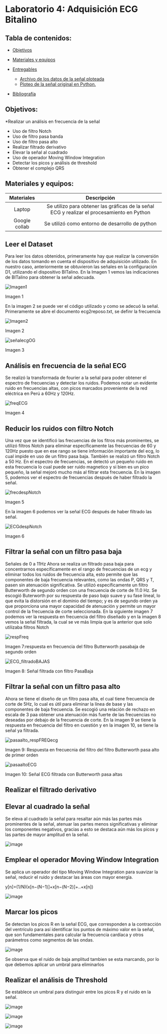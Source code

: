 # Laboratorio 4: Adquisición ECG Bitalino
## Tabla de contenidos:
* [Objetivos](#objetivos)
* [Materiales y equipos](#materiales-y-equipos)
* [Entregables](#entregable)

  * [Archivo de los datos de la señal ploteada](#archivos)
  * [Ploteo de la señal original en Python.](#gráficos-en-python)

* [Bibliografía](#bibliografía)

## Objetivos:

*Realizar un análisis en frecuencia de la señal
* Uso de filtro Notch
* Uso de filtro pasa banda
* Uso de filtro pasa alto
* Realizar filtrado derivativo
* Elevar la señal al cuadrado
* Uso de operador Moving Window Integration
* Detectar los picos y análisis de threshold
* Obtener el complejo QRS

## Materiales y equipos:

<div align="center">

|  **Materiales**  | **Descripción** | 
|:------------:|:---------------:|
|   Laptop   |   Se utilizo para obtener las gráficas de la señal ECG y realizar el procesamiento en Python |
|    Google collab   |  Se utilizó como entorno de desarrollo de python |

</div>

## Leer el Dataset

Para leer los datos obtenidos, primeramente hay que realizar la conversión de los datos tomando en cuenta el dispositivo de adquisición utilizado. En nuestro caso, anteriormente se obtuvieron las señales en la configuración D1, utilizando el dispositivo BITalino. En la Imagen 1 vemos las indicaciones de BITalino para obtener la señal adecuada.

![Imagen1](https://github.com/arianacarbajal/ISB_Grupo3/assets/89601813/65d9234a-9540-4612-a8a4-fb657fd45692)

Imagen 1

En la imagen 2 se puede ver el código utilizado y como se adecuó la señal. Primeramente se abre el documento ecg2reposo.txt, se definr la frecuencia 

![Imagen2](https://github.com/arianacarbajal/ISB_Grupo3/assets/89601813/4add4cc3-69e9-4bb3-b44f-692dde9fef74)

Imagen 2

![señalecgOG](https://github.com/arianacarbajal/ISB_Grupo3/assets/89601813/31c62ccb-6c84-4c39-a258-1c8fa899f954)

Imagen 3


## Análisis en frecuencia de la señal ECG

Se realizó la transformada de fourier a la señal para poder obtener el espectro de frecuencias y detectar los ruidos. Podemos notar un evidente ruido en frecuencias altas, con picos marcados proveniente de la red eléctrica en Perú a 60Hz  y 120Hz. 

![freqECG](https://github.com/arianacarbajal/ISB_Grupo3/assets/89601813/35ddb531-56ec-4d4a-8d49-2c70608da439)

Imagen 4

## Reducir los ruidos con filtro Notch 

Una vez que se identificó las frecuencias de los fitros más prominentes, se utilizó filtros Notch para eliminar específicamente las frecuencias de 60 y 120Hz puesto que en ese rango se tiene información importante del ecg, lo cual impide en uso de un filtro pasa baja. También se realizó un filtro Notch a 50 Hz. En el espectro de frecuencias, se detectó un pequeño ruido en esta frecuencia lo cual puede ser ruido magnetico y si bien es un pico pequeño, la señal mejoró mucho más al filtrar esta frecuencia. En la imagen 5, podemos ver el espectro de frecuencias después de haber filtrado la señal.

![frecdespNotch](https://github.com/arianacarbajal/ISB_Grupo3/assets/89601813/e22fbec0-1017-48ac-b331-d707216b85bb)

Imagen 5

En la imagen 6 podemos ver la señal ECG después de haber filtrado las señal.

![ECGdespNotch](https://github.com/arianacarbajal/ISB_Grupo3/assets/89601813/4d769b66-27b6-44fc-b56c-5fce12fe67cd)

Imagen 6

## Filtrar la señal con un filtro pasa baja

Señales de 0 a 11Hz
Ahora se realiza un filtrado pasa baja para concentrarnos específicamente en el rango de frecuencias de un ecg y eliminar todos los ruidos de frecuencia alta, esto permite que las componentes de baja frecuencia relevantes, como las ondas P, QRS y T, pasen sin atenuación significativa. Se utilizó específicamente un filtro Butterworth de segundo orden con una frecuencia de corte de 11.0 Hz. Se escogió Buterworth por su respuesta de paso bajo suave y su fase lineal, lo que evita la distorsión en el dominio del tiempo; y es de segundo orden ya que proporciona una mayor capacidad de atenuación y permite un mayor control de la frecuencia de corte seleccionada.
En la siguiente imagen 7 podemos ver la respuesta en frecuencia del filtro diseñado y en la imagen 8 vemos la señal filtrada, la cual se ve más limpia que la anterior que solo utilizaba filtros Notch

![respFreq](https://github.com/arianacarbajal/ISB_Grupo3/assets/89601813/c0bc0feb-8931-4b37-88f7-0269d05446f3)

Imagen 7:respuesta en frecuencia del filtro Butterworth pasabaja de segundo orden

![ECG_filtradoBAJAS](https://github.com/arianacarbajal/ISB_Grupo3/assets/89601813/4f1e08f9-6f65-4520-9d4c-10f810b5fdaf)

Imagen 8: Señal filtrada con filtro PasaBaja

## Filtrar la señal con un filtro pasa alto

Ahora se tiene el diseño de un filtro pasa alta, el cual tiene frecuencia de corte de 5Hz, lo cual es útil para eliminar la línea de base y las componentes de baja frecuencia. Se escogió una relación de rechazo en escala de 3 paa obtener una atenuación más fuerte de las frecuencias no deseadas por debajo de la frecuencia de corte.
En la imagen 9 se tiene la respuesta en frecuencia del filtro en cuestión y en la imagen 10, se tiene la señal ya filtrada.

![pasaalto_respFREQecg](https://github.com/arianacarbajal/ISB_Grupo3/assets/89601813/b44d7f77-57a7-4f89-b017-ceea37b75e16)

Imagen 9: Respuesta en frecuecnia del filtro del filtro Butterworth pasa alto de primer orden

![pasaaltoECG](https://github.com/arianacarbajal/ISB_Grupo3/assets/89601813/c988ac27-6335-45de-8034-491b62886e0c)

Imagen 10: Señal ECG filtrada con Butterworth pasa altas

## Realizar el filtrado derivativo


## Elevar al cuadrado la señal

Se eleva al cuadrado la señal para resaltar aún más las partes más prominentes de la señal, atenuar las partes menos significativas y eliminar los componentes negativos, gracias a esto se destaca aún más los picos y las partes de mayor amplitud en la señal.

![image](https://github.com/arianacarbajal/ISB_Grupo3/assets/56054823/70066f14-2e3e-427f-a82f-ca0a0f542463)

## Emplear el operador Moving Window Integration

Se aplica un operador del tipo Moving Window Integration para suavizar la señal, reducir el ruido y destacar las áreas con mayor energía.

y[n]=(1/N)(x[n−(N−1)]+x[n−(N−2)]+..+x[n])

![image](https://github.com/arianacarbajal/ISB_Grupo3/assets/56054823/0b87456d-25ca-4d65-9533-0cc2f114687d)


## Marcar los picos

Se detectan los picos R en la señal ECG, que corresponden a la contracción del ventrículo para así identificar los puntos de máximo valor en la señal, que son fundamentales para calcular la frecuencia cardíaca y otros parámetros como segmentos de las ondas.

![image](https://github.com/arianacarbajal/ISB_Grupo3/assets/56054823/4c9cd906-7020-405d-b064-f6043065a911)

Se observa que el ruido de baja amplitud tambien se esta marcando, por lo que debemos aplicar un umbral para eliminarlos


## Realizar el análisis de Threshold

Se establece un umbral para distinguir entre los picos R y el ruido en la señal.

![image](https://github.com/arianacarbajal/ISB_Grupo3/assets/56054823/8c5af961-30bf-4f1f-884f-15c92b56d44c)

![image](https://github.com/arianacarbajal/ISB_Grupo3/assets/56054823/e8243d14-7209-49aa-bb36-2424a3178713)

![image](https://github.com/arianacarbajal/ISB_Grupo3/assets/56054823/d2f3418b-9f8e-4d59-9fc2-10f5dfcd3140)



##

